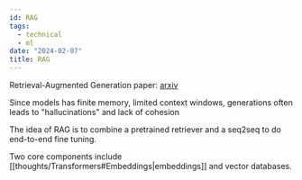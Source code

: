 ```yaml
---
id: RAG
tags:
  - technical
  - ml
date: "2024-02-07"
title: RAG
---
```


Retrieval-Augmented Generation paper: [arxiv](https://arxiv.org/abs/2005.11401)

Since models has finite memory, limited context windows, generations often leads to "hallucinations" and lack of cohesion

The idea of RAG is to combine a pretrained retriever and a seq2seq to do end-to-end fine tuning.

Two core components include [[thoughts/Transformers#Embeddings|embeddings]] and vector databases.

